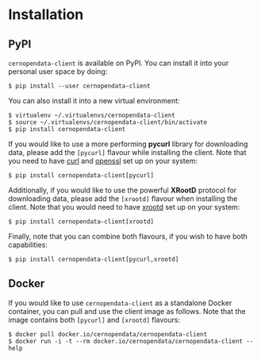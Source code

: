 # Installation

## PyPI

`cernopendata-client` is available on PyPI. You can install it into your
personal user space by doing:

```console
$ pip install --user cernopendata-client
```

You can also install it into a new virtual environment:

```console
$ virtualenv ~/.virtualenvs/cernopendata-client
$ source ~/.virtualenvs/cernopendata-client/bin/activate
$ pip install cernopendata-client
```

If you would like to use a more performing **pycurl** library for downloading
data, please add the `[pycurl]` flavour while installing the client. Note that
you need to have [curl](https://curl.se/) and
[openssl](https://www.openssl.org/) set up on your system:

```console
$ pip install cernopendata-client[pycurl]
```

Additionally, if you would like to use the powerful **XRootD** protocol for
downloading data, please add the `[xrootd]` flavour when installing the client.
Note that you would need to have [xrootd](https://xrootd.slac.stanford.edu/) set
up on your system:

```console
$ pip install cernopendata-client[xrootd]
```

Finally, note that you can combine both flavours, if you wish to have both
capabilities:

```console
$ pip install cernopendata-client[pycurl,xrootd]
```

## Docker

If you would like to use `cernopendata-client` as a standalone Docker container,
you can pull and use the client image as follows. Note that the image contains
both `[pycurl]` and `[xrootd]` flavours:

```console
$ docker pull docker.io/cernopendata/cernopendata-client
$ docker run -i -t --rm docker.io/cernopendata/cernopendata-client --help
```
